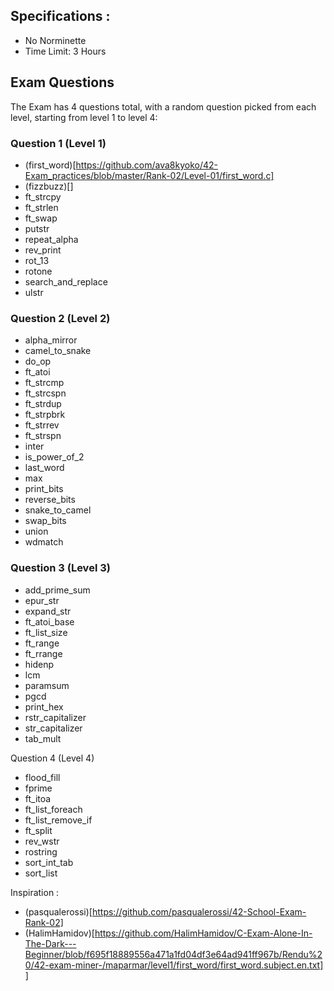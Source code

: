 ## Specifications :
- No Norminette
- Time Limit: 3 Hours

## Exam Questions

The Exam has 4 questions total, with a random question picked from each level, starting from level 1 to level 4:

### Question 1 (Level 1)

- (first_word)[https://github.com/ava8kyoko/42-Exam_practices/blob/master/Rank-02/Level-01/first_word.c]
- (fizzbuzz)[]
- ft_strcpy
- ft_strlen
- ft_swap
- putstr
- repeat_alpha
- rev_print
- rot_13
- rotone
- search_and_replace
- ulstr

### Question 2 (Level 2)

- alpha_mirror
- camel_to_snake
- do_op
- ft_atoi
- ft_strcmp
- ft_strcspn
- ft_strdup
- ft_strpbrk
- ft_strrev
- ft_strspn
- inter
- is_power_of_2
- last_word
- max
- print_bits
- reverse_bits
- snake_to_camel
- swap_bits
- union
- wdmatch

### Question 3 (Level 3)

- add_prime_sum
- epur_str
- expand_str
- ft_atoi_base
- ft_list_size
- ft_range
- ft_rrange
- hidenp
- lcm
- paramsum
- pgcd
- print_hex
- rstr_capitalizer
- str_capitalizer
- tab_mult

Question 4 (Level 4)

- flood_fill
- fprime
- ft_itoa
- ft_list_foreach
- ft_list_remove_if
- ft_split
- rev_wstr
- rostring
- sort_int_tab
- sort_list

Inspiration :
- (pasqualerossi)[https://github.com/pasqualerossi/42-School-Exam-Rank-02]
- (HalimHamidov)[https://github.com/HalimHamidov/C-Exam-Alone-In-The-Dark---Beginner/blob/f695f18889556a471a1fd04df3e64ad941ff967b/Rendu%20/42-exam-miner-/maparmar/level1/first_word/first_word.subject.en.txt]
]
